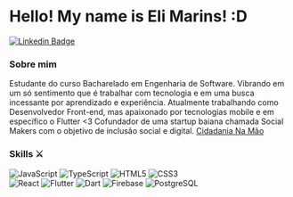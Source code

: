 # Hello! My name is Eli Marins! :D

[![Linkedin Badge](https://img.shields.io/badge/-LinkedIn-blue?style=flat-square&logo=Linkedin&logoColor=white&link=https://www.linkedin.com/in/elimarins/)](https://www.linkedin.com/in/eli-marins-70563a160/)

### Sobre mim
Estudante do curso Bacharelado em Engenharia de Software. Vibrando em um só sentimento que é trabalhar com tecnologia e em uma busca incessante por aprendizado e experiência. Atualmente trabalhando como Desenvolvedor Front-end, mas apaixonado por tecnologias mobile e em específico o Flutter <3
Cofundador de uma startup baiana chamada Social Makers com o objetivo de inclusão social e digital. [Cidadania Na Mão](https://www.instagram.com/cddnamao/?utm_source=ig_profile_share&igshid=12vy4euxomel5)

### Skills  :crossed_swords:

![JavaScript](https://img.shields.io/badge/-JavaScript-F7B93E?style=flat-square&logo=javascript&logoColor=fff)
![TypeScript](https://img.shields.io/badge/-TypeScript-007ACC?style=flat-square&logo=typescript)
![HTML5](https://img.shields.io/badge/-HTML5-E34F26?style=flat-square&logo=html5&logoColor=white)
![CSS3](https://img.shields.io/badge/-CSS3-549FDE?style=flat-square&logo=css3&logoColor=white)  
![React](https://img.shields.io/badge/-React-1846EB?style=flat-square&logo=react&logoColor=fff)
![Flutter](https://img.shields.io/badge/-Flutter-3f74a3?style=flat-square&logo=Flutter&logoColor=63c9f8)
![Dart](https://img.shields.io/badge/dart-%230175C2.svg?&style=flat-square&logo=dart&logoColor=white)
![Firebase](https://img.shields.io/badge/Firebase-FFCA28?style=flat-square&logo=firebase&logoColor=white)
![PostgreSQL](https://img.shields.io/badge/postgres-%23316192.svg?&style=flat-square&logo=postgresql&logoColor=white)
